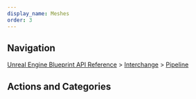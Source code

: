 ```yaml
---
display_name: Meshes
order: 3
---
```

## Navigation

[Unreal Engine Blueprint API Reference](https://dev.epicgames.com/documentation/en-us/unreal-engine/BlueprintAPI) > [Interchange](https://dev.epicgames.com/documentation/en-us/unreal-engine/BlueprintAPI/Interchange) > [Pipeline](https://dev.epicgames.com/documentation/en-us/unreal-engine/BlueprintAPI/Interchange/Pipeline)

## Actions and Categories
